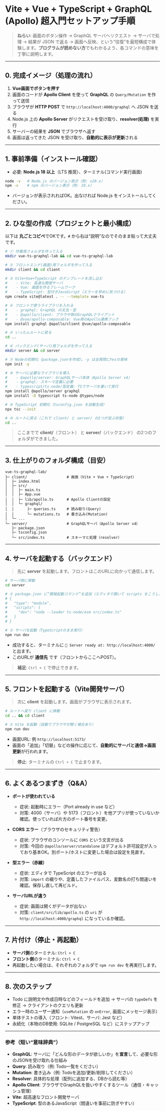 # Vite + Vue + TypeScript + GraphQL (Apollo) 超入門セットアップ手順

> **ねらい**: 画面のボタン操作 → GraphQL サーバへリクエスト → サーバで処理 → 結果が JSON で返る → 画面へ反映、という“往復”を最短構成で体験します。**プログラムが読めない方**でもわかるよう、各コマンドの意味を丁寧に説明します。

---

## 0. 完成イメージ（処理の流れ）

1. **Vue画面でボタンを押す**
2. 画面のコードが **Apollo Client** を使って **GraphQL** の `Query/Mutation` を作って送信
3. ブラウザが **HTTP POST** で `http://localhost:4000/graphql` へ JSON を送る
4. Node.js 上の **Apollo Server** がリクエストを受け取り、**resolver(処理)** を実行
5. サーバーの結果を **JSON** でブラウザへ返す
6. 画面は返ってきた JSON を受け取り、**自動的に表示が更新**される

---

## 1. 事前準備（インストール確認）

* 必要: **Node.js 18 以上**（LTS 推奨）、ターミナル(コマンド実行画面)

```bash
node -v   # Node.js のバージョン表示（例: v20.x）
npm -v    # npm のバージョン表示（例: 10.x）
```

* バージョンが表示されればOK。出なければ Node.js をインストールしてください。

---

## 2. ひな型の作成（プロジェクトと最小構成）

以下は **丸ごとコピペ**でOKです。`#` から右は“説明”なのでそのまま貼って大丈夫です。

```bash
# ① 作業用フォルダを作って入る
mkdir vue-ts-graphql-lab && cd vue-ts-graphql-lab

# ② フロントエンド(画面)用フォルダを作って入る
mkdir client && cd client

# ③ Vite+Vue+TypeScript のテンプレートを流し込む
#    - Vite: 高速な開発サーバ
#    - Vue: 画面を作るフレームワーク
#    - TypeScript: 型付きJavaScript（エラーを早めに気づける）
npm create vite@latest . -- --template vue-ts

# ④ フロントで使うライブラリを入れる
#    - graphql: GraphQL の文法・型
#    - @apollo/client: ブラウザ側のGraphQLクライアント
#    - @vue/apollo-composable: Vue用のApollo連携フック
npm install graphql @apollo/client @vue/apollo-composable

# ⑤ いったんルートに戻る
cd ..

# ⑥ バックエンド(サーバ)用フォルダを作って入る
mkdir server && cd server

# ⑦ Nodeの初期化（package.jsonを作成）。-y は全質問にYesの意味
npm init -y

# ⑧ サーバに必要なライブラリを導入
#    - @apollo/server: GraphQLサーバ本体（Apollo Server v4）
#    - graphql: スキーマ定義に必要
#    - typescript/ts-node/型定義: TSでサーバを書いて実行
npm install @apollo/server graphql
npm install -D typescript ts-node @types/node

# ⑨ TypeScript 初期化（tsconfig.json を自動生成）
npx tsc --init

# ⑩ ルートに戻る（これで client/ と server/ の2つが並ぶ状態）
cd ..
```

> ここまでで **client/**（フロント） と **server/**（バックエンド） の2つのフォルダができました。

---

## 3. 仕上がりのフォルダ構成（目安）

```
vue-ts-graphql-lab/
├─ client/                  # 画面（Vite + Vue + TypeScript）
│  ├─ index.html
│  ├─ src/
│  │  ├─ main.ts
│  │  ├─ App.vue
│  │  ├─ lib/apollo.ts      # Apollo Clientの設定
│  │  └─ graphql/
│  │      ├─ queries.ts     # 読み取り(Query)
│  │      └─ mutations.ts   # 書き込み(Mutation)
│  └─ ...
└─ server/                  # GraphQLサーバ（Apollo Server v4）
   ├─ package.json
   ├─ tsconfig.json
   └─ src/index.ts          # スキーマと処理（resolver）
```

---

## 4. サーバを起動する（バックエンド）

> 先に **server** を起動します。フロントはこのURLに向かって通信します。

```bash
# サーバ側に移動
cd server

# ① package.json に“開発起動コマンド”を追加（エディタで開いて scripts をこうします）
# {
#   "type": "module",
#   "scripts": {
#     "dev": "node --loader ts-node/esm src/index.ts"
#   }
# }

# ② サーバを起動（TypeScriptのまま実行）
npm run dev
```

* 成功すると、ターミナルに `🚀 Server ready at: http://localhost:4000/` と出ます。
* このURLが **通信先** です（フロントからここへPOST）。

> **補足**: `Ctrl + C` で停止できます。

---

## 5. フロントを起動する（Vite開発サーバ）

> 次に **client** を起動します。画面がブラウザに表示されます。

```bash
# ルートへ戻り client に移動
cd .. && cd client

# ① Vite を起動（自動でブラウザが開く場合あり）
npm run dev
```

* 画面URL: 例 `http://localhost:5173/`
* 画面の「追加」「切替」などの操作に応じて、**自動的にサーバと通信→画面更新**が行われます。

> **停止**: ターミナルの `Ctrl + C` で止まります。

---

## 6. よくあるつまずき（Q&A）

* **ポートが使われている**

  * 症状: 起動時にエラー（Port already in use など）
  * 対策: 4000（サーバ）や 5173（フロント）を他アプリが使っていないか確認。使っていれば片方のポート番号を変更。

* **CORS エラー**（ブラウザのセキュリティ警告）

  * 症状: ブラウザのコンソールに `CORS` という文言が出る
  * 対策: 今回の `@apollo/server/standalone` はデフォルト許可設定が入っており基本OK。別ポート/ホストに変更した場合は設定を見直す。

* **型エラー（赤線）**

  * 症状: エディタで TypeScript のエラーが出る
  * 対策: `import` の綴りや、定義したファイルパス、変数名の打ち間違いを確認。保存し直して再ビルド。

* **サーバURLが違う**

  * 症状: 画面は開くがデータが出ない
  * 対策: `client/src/lib/apollo.ts` の `uri` が `http://localhost:4000/graphql` になっているか確認。

---

## 7. 片付け（停止・再起動）

* **サーバ側**のターミナル: `Ctrl + C`
* **フロント側**のターミナル: `Ctrl + C`
* 再起動したい場合は、それぞれのフォルダで `npm run dev` を再実行します。

---

## 8. 次のステップ

* Todo に説明文や作成日時などのフィールドを追加 → サーバの `typeDefs` を修正 → クライアントのクエリも更新
* エラー時のユーザー通知（`useMutation` の `onError`, 画面にメッセージ表示）
* 単体テストの導入（フロント: Vitest、サーバ: Jest など）
* 永続化（本物のDB使用: SQLite / PostgreSQL など）にステップアップ

---

### 参考（短い“意味辞典”）

* **GraphQL**: サーバに「どんな形のデータが欲しいか」を**宣言**して、必要な形のJSONを受け取れる仕組み
* **Query**: 読み取り（例: Todo一覧をください）
* **Mutation**: 書き込み（例: Todoを追加/更新/削除してください）
* **Resolver**: 具体的な処理（配列に追加する、DBから読む等）
* **Apollo Client**: ブラウザでGraphQLを扱いやすくするツール（通信・キャッシュ管理）
* **Vite**: 超高速なフロント開発サーバ
* **TypeScript**: 型のあるJavaScript（間違いを事前に防ぎやすい）
